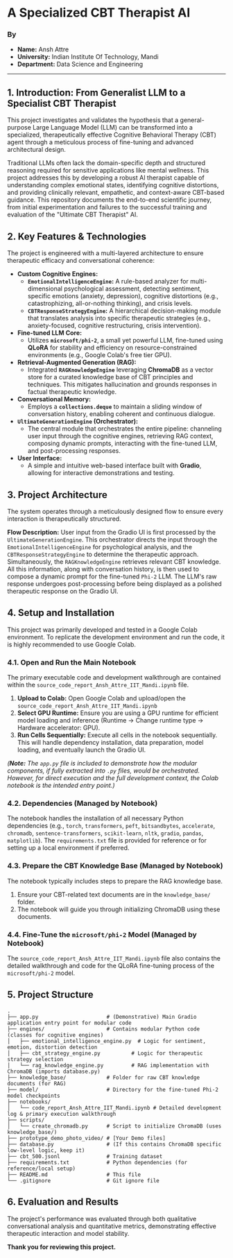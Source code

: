 # A Specialized CBT Therapist AI



### By

* **Name:** Ansh Attre
* **University:** Indian Institute Of Technology, Mandi
* **Department:** Data Science and Engineering


---

## 1. Introduction: From Generalist LLM to a Specialist CBT Therapist

This project investigates and validates the hypothesis that a general-purpose Large Language Model (LLM) can be transformed into a specialized, therapeutically effective Cognitive Behavioral Therapy (CBT) agent through a meticulous process of fine-tuning and advanced architectural design.

Traditional LLMs often lack the domain-specific depth and structured reasoning required for sensitive applications like mental wellness. This project addresses this by developing a robust AI therapist capable of understanding complex emotional states, identifying cognitive distortions, and providing clinically relevant, empathetic, and context-aware CBT-based guidance. This repository documents the end-to-end scientific journey, from initial experimentation and failures to the successful training and evaluation of the "Ultimate CBT Therapist" AI.

## 2. Key Features & Technologies

The project is engineered with a multi-layered architecture to ensure therapeutic efficacy and conversational coherence:

* **Custom Cognitive Engines:**
    * **`EmotionalIntelligenceEngine`:** A rule-based analyzer for multi-dimensional psychological assessment, detecting sentiment, specific emotions (anxiety, depression), cognitive distortions (e.g., catastrophizing, all-or-nothing thinking), and crisis levels.
    * **`CBTResponseStrategyEngine`:** A hierarchical decision-making module that translates analysis into specific therapeutic strategies (e.g., anxiety-focused, cognitive restructuring, crisis intervention).
* **Fine-tuned LLM Core:**
    * Utilizes **`microsoft/phi-2`**, a small yet powerful LLM, fine-tuned using **QLoRA** for stability and efficiency on resource-constrained environments (e.g., Google Colab's free tier GPU).
* **Retrieval-Augmented Generation (RAG):**
    * Integrated **`RAGKnowledgeEngine`** leveraging **ChromaDB** as a vector store for a curated knowledge base of CBT principles and techniques. This mitigates hallucination and grounds responses in factual therapeutic knowledge.
* **Conversational Memory:**
    * Employs a **`collections.deque`** to maintain a sliding window of conversation history, enabling coherent and continuous dialogue.
* **`UltimateGenerationEngine` (Orchestrator):**
    * The central module that orchestrates the entire pipeline: channeling user input through the cognitive engines, retrieving RAG context, composing dynamic prompts, interacting with the fine-tuned LLM, and post-processing responses.
* **User Interface:**
    * A simple and intuitive web-based interface built with **Gradio**, allowing for interactive demonstrations and testing.

## 3. Project Architecture

The system operates through a meticulously designed flow to ensure every interaction is therapeutically structured.

**Flow Description:**
User input from the Gradio UI is first processed by the `UltimateGenerationEngine`. This orchestrator directs the input through the `EmotionalIntelligenceEngine` for psychological analysis, and the `CBTResponseStrategyEngine` to determine the therapeutic approach. Simultaneously, the `RAGKnowledgeEngine` retrieves relevant CBT knowledge. All this information, along with conversation history, is then used to compose a dynamic prompt for the fine-tuned `Phi-2` LLM. The LLM's raw response undergoes post-processing before being displayed as a polished therapeutic response on the Gradio UI.

## 4. Setup and Installation

This project was primarily developed and tested in a Google Colab environment. To replicate the development environment and run the code, it is highly recommended to use Google Colab.




### 4.1. Open and Run the Main Notebook

The primary executable code and development walkthrough are contained within the `source_code_report_Ansh_Attre_IIT_Mandi.ipynb` file.

1.  **Upload to Colab:** Open Google Colab and upload/open the `source_code_report_Ansh_Attre_IIT_Mandi.ipynb` 
2.  **Select GPU Runtime:** Ensure you are using a GPU runtime for efficient model loading and inference (Runtime -> Change runtime type -> Hardware accelerator: GPU).
3.  **Run Cells Sequentially:** Execute all cells in the notebook sequentially. This will handle dependency installation, data preparation, model loading, and eventually launch the Gradio UI.

*(**Note:** The `app.py` file is included to demonstrate how the modular components, if fully extracted into `.py` files, would be orchestrated. However, for direct execution and the full development context, the Colab notebook is the intended entry point.)*

### 4.2. Dependencies (Managed by Notebook)

The notebook handles the installation of all necessary Python dependencies (e.g., `torch`, `transformers`, `peft`, `bitsandbytes`, `accelerate`, `chromadb`, `sentence-transformers`, `scikit-learn`, `nltk`, `gradio`, `pandas`, `matplotlib`). The `requirements.txt` file is provided for reference or for setting up a local environment if preferred.

### 4.3. Prepare the CBT Knowledge Base (Managed by Notebook)

The notebook typically includes steps to prepare the RAG knowledge base.

1.  Ensure your CBT-related text documents are in the `knowledge_base/` folder.
2.  The notebook will guide you through initializing ChromaDB using these documents.

### 4.4. Fine-Tune the `microsoft/phi-2` Model (Managed by Notebook)

The `source_code_report_Ansh_Attre_IIT_Mandi.ipynb` file also contains the detailed walkthrough and code for the QLoRA fine-tuning process of the `microsoft/phi-2` model.

## 5. Project Structure

```
.
├── app.py                      # (Demonstrative) Main Gradio application entry point for modular code
├── engines/                    # Contains modular Python code (classes for cognitive engines)
│   ├── emotional_intelligence_engine.py  # Logic for sentiment, emotion, distortion detection
│   ├── cbt_strategy_engine.py          # Logic for therapeutic strategy selection
│   └── rag_knowledge_engine.py         # RAG implementation with ChromaDB (imports database.py)
├── knowledge_base/             # Folder for raw CBT knowledge documents (for RAG)
├── model/                      # Directory for the fine-tuned Phi-2 model checkpoints
├── notebooks/
│   └── code_report_Ansh_Attre_IIT_Mandi.ipynb # Detailed development log & primary execution walkthrough
├── scripts/
│   └── create_chromadb.py      # Script to initialize ChromaDB (uses knowledge_base/)
├── prototype_demo_photo_video/ # [Your Demo files]
├── database.py                 # (If this contains ChromaDB specific low-level logic, keep it)
├── cbt_500.jsonl               # Training dataset
├── requirements.txt            # Python dependencies (for reference/local setup)
├── README.md                   # This file
└── .gitignore                  # Git ignore file
```


## 6. Evaluation and Results

The project's performance was evaluated through both qualitative conversational analysis and quantitative metrics, demonstrating effective therapeutic interaction and model stability.



**Thank you for reviewing this project.**
